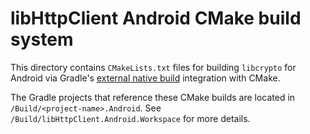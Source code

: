 # libHttpClient Android CMake build system

This directory contains `CMakeLists.txt` files for building `libcrypto` for Android via Gradle's
[external native build](https://developer.android.com/studio/projects/gradle-external-native-builds)
integration with CMake.

The Gradle projects that reference these CMake builds are located in
`/Build/<project-name>.Android`. See `/Build/libHttpClient.Android.Workspace`
for more details.
